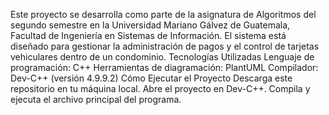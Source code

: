Este proyecto se desarrolla como parte de la asignatura de Algoritmos del segundo semestre en la Universidad Mariano Gálvez de Guatemala, Facultad de Ingeniería en Sistemas de Información. El sistema está diseñado para gestionar la administración de pagos y el control de tarjetas vehiculares dentro de un condominio. 
Tecnologías Utilizadas
Lenguaje de programación: C++
Herramientas de diagramación: PlantUML
Compilador: Dev-C++ (versión 4.9.9.2)
Cómo Ejecutar el Proyecto
Descarga este repositorio en tu máquina local.
Abre el proyecto en Dev-C++.
Compila y ejecuta el archivo principal del programa.
